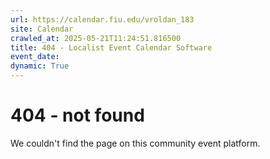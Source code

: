 ```yaml
---
url: https://calendar.fiu.edu/vroldan_183
site: Calendar
crawled_at: 2025-05-21T11:24:51.816500
title: 404 - Localist Event Calendar Software
event_date: 
dynamic: True
---
```


# 404 - not found
We couldn't find the page on this community event platform.
